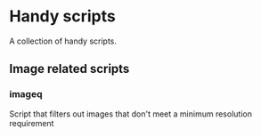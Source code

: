 # Handy scripts

A collection of handy scripts.

## Image related scripts

### imageq

Script that filters out images that don't meet a minimum resolution requirement
